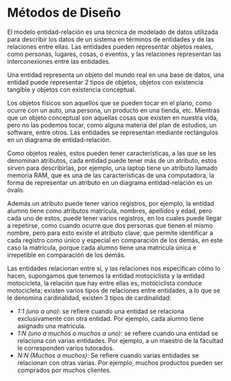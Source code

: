 # Métodos de Diseño
El modelo entidad-relación es una técnica de modelado de datos utilizada para describir los datos de un sistema en términos de entidades y de las relaciones entre ellas. Las entidades pueden representar objetos reales, como personas, lugares, cosas, o eventos, y las relaciones representan las interconexiones entre las entidades.

Una entidad representa un objeto del mundo real en una base de datos, una entidad puede representar 2 tipos de objetos, objetos con existencia tangible y objetos con existencia conceptual.

Los objetos físicos son aquellos que se pueden tocar en el plano, como ocurre con un auto, una persona, un producto en una tienda, etc. Mientras que un objeto conceptual son aquellas cosas que existen en nuestra vida, pero no las podemos tocar, como alguna materia del plan de estudios, un software, entre otros. Las entidades se representan mediante rectángulos en un diagrama de entidad-relación.

Como objetos reales, estos pueden tener características, a las que se les denominan atributos, cada entidad puede tener más de un atributo, estos sirven para describirlas, por ejemplo, una laptop tiene un atributo llamado memoria RAM, que es una de las características de una computadora, la forma de representar un atributo en un diagrama entidad-relación es un óvalo.

Además un atributo puede tener varios registros, por ejemplo, la entidad alumno tiene como atributos matrícula, nombres, apellidos y edad, pero cada uno de estos, puede tener varios registros, en los cuales puede llegar a repetirse, como cuando ocurre que dos personas que tienen el mismo nombre, pero para esto existe el atributo clave, que permite identificar a cada registro como único y especial en comparación de los demás, en este caso la matrícula, porque cada alumno tiene una matrícula única e irrepetible en comparación de los demás.

Las entidades relacionan entre sí, y las relaciones nos especifican cómo lo hacen, supongamos que tenemos la entidad motociclista y la entidad motocicleta, la relación que hay entre ellas es, motociclista conduce motocicleta; existen varios tipos de relaciones entre entidades, a lo que se le denomina cardinalidad, existen 3 tipos de cardinalidad:
- *1:1 (uno a uno)*: se refiere cuando una entidad se relaciona exclusivamente con otra entidad. Por ejemplo, cada alumno tiene asignado una matrícula.
- *1:N (uno a muchos o muchos a uno)*: se refiere cuando una entidad se relaciona con varias entidades. Por ejemplo, a un maestro de la facultad le corresponden varios tutorados.
- *N:N (Muchos a muchos)*: Se refiere cuando varias entidades se relacionan con otras varias. Por ejemplo, muchos productos pueden ser comprados por muchos clientes.
